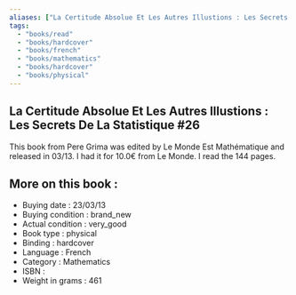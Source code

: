 ```yaml
---
aliases: ["La Certitude Absolue Et Les Autres Illustions : Les Secrets De La Statistique #26"] 
tags: 
  - "books/read" 
  - "books/hardcover" 
  - "books/french"
  - "books/mathematics"
  - "books/hardcover"
  - "books/physical"
---
```



## La Certitude Absolue Et Les Autres Illustions : Les Secrets De La Statistique #26
This book from Pere Grima was edited by Le Monde Est Mathématique and released in 03/13. I had it for 10.0€ from Le Monde. I read the 144 pages.

## More on this book :
- Buying date : 23/03/13
- Buying condition : brand_new
- Actual condition : very_good
- Book type : physical
- Binding : hardcover
- Language : French
- Category : Mathematics
- ISBN : 
- Weight in grams : 461
